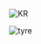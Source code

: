 ![KR](https://github.com/asciistring/Kraken-Crypter/assets/163448819/91bdee4c-17d8-42cc-b4ed-ff79d73bb9c3)

![tyre](https://github.com/asciistring/Kraken-Crypter/assets/163448819/2842690d-c969-4354-89a5-c8172b47202f)

